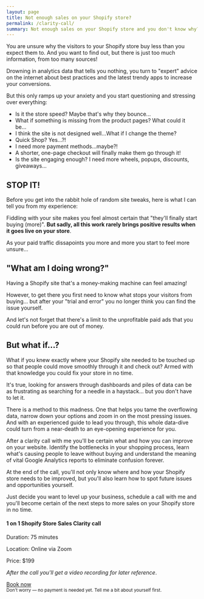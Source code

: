 ```yaml
---
layout: page
title: Not enough sales on your Shopify store?
permalink: /clarity-call/
summary: Not enough sales on your Shopify store and you don't know why? What if you were certain where your Shopify site needed to be touched up so that more people could move smoothly through it and check out? Well, I can help with that.
---
```


You are unsure why the visitors to your Shopify store buy less than you expect them to. And you want to find out, but there is just too much information, from too many sources! 

Drowning in analytics data that tells you nothing, you turn to "expert" advice on the internet about best practices and the latest trendy apps to increase your conversions.

But this only ramps up your anxiety and you start questioning and stressing over everything: 
- Is it the store speed? Maybe that's why they bounce...
- What if something is missing from the product pages? What could it be...
- I think the site is not designed well...What if I change the theme?
- Quick Shop? Yes...?!
- I need more payment methods...maybe?!
- A shorter, one-page checkout will finally make them go through it!
- Is the site engaging enough? I need more wheels, popups, discounts, giveaways...

## STOP IT!
Before you get into the rabbit hole of random site tweaks, here is what I can tell you from my experience:

Fiddling with your site makes you feel almost certain that "they'll finally start buying (more)". **But sadly, all this work rarely brings positive results when it goes live on your store**.

As your paid traffic dissapoints you more and more you start to feel more unsure...

## "What am I doing wrong?"
	
Having a Shopify site that's a money-making machine can feel amazing!

However, to get there you first need to know what stops your visitors from buying... but after your "trial and error" you no longer think you can find the issue yourself. 

And let's not forget that there's a limit to the unprofitable paid ads that you could run before you are out of money.

## But what if...? 
What if you knew exactly where your Shopify site needed to be touched up so that people could move smoothly through it and check out? Armed with that knowledge you could fix your store in no time.

It's true, looking for answers through dashboards and piles of data can be as frustrating as searching for a needle in a haystack... but you don't have to let it.

There is a method to this madness. One that helps you tame the overflowing data, narrow down your options and zoom in on the most pressing issues. And with an experienced guide to lead you through, this whole data-dive could turn from a near-death to an eye-opening experience for you.

After a clarity call with me you'll be certain what and how you can improve on your website. Identify the bottlenecks in your shopping process, learn what's causing people to leave without buying and understand the meaning of vital Google Analytics reports to eliminate confusion forever.

At the end of the call, you'll not only know where and how your Shopify store needs to be improved, but you'll also learn how to spot future issues and opportunities  yourself.

Just decide you want to level up your business, schedule a call with me and you'll become certain of the next steps to more sales on your Shopify store in no time.


#### 1 on 1 Shopify Store Sales Clarity call
Duration: 75 minutes 

Location: Online via Zoom

Price: $199

_After the call you'll get a video recording for later reference_.

<p><a class="button width--auto" href="https://app.moonclerk.com/pay/6btlhs8iiz06">Book now</a><br>
	<small>Don't worry — no payment is needed yet. Tell me a bit about yourself first.</small><p>